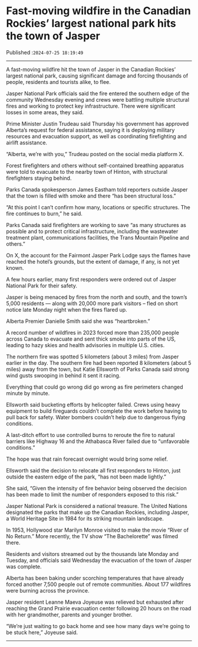 # Fast-moving wildfire in the Canadian Rockies’ largest national park hits the town of Jasper

Published :`2024-07-25 18:19:49`

---

A fast-moving wildfire hit the town of Jasper in the Canadian Rockies’ largest national park, causing significant damage and forcing thousands of people, residents and tourists alike, to flee.

Jasper National Park officials said the fire entered the southern edge of the community Wednesday evening and crews were battling multiple structural fires and working to protect key infrastructure. There were significant losses in some areas, they said.

Prime Minister Justin Trudeau said Thursday his government has approved Alberta’s request for federal assistance, saying it is deploying military resources and evacuation support, as well as coordinating firefighting and airlift assistance.

“Alberta, we’re with you,” Trudeau posted on the social media platform X.

Forest firefighters and others without self-contained breathing apparatus were told to evacuate to the nearby town of Hinton, with structural firefighters staying behind.

Parks Canada spokesperson James Eastham told reporters outside Jasper that the town is filled with smoke and there “has been structural loss.”

“At this point I can’t confirm how many, locations or specific structures. The fire continues to burn,” he said.

Parks Canada said firefighters are working to save “as many structures as possible and to protect critical infrastructure, including the wastewater treatment plant, communications facilities, the Trans Mountain Pipeline and others.”

On X, the account for the Fairmont Jasper Park Lodge says the flames have reached the hotel’s grounds, but the extent of damage, if any, is not yet known.

A few hours earlier, many first responders were ordered out of Jasper National Park for their safety.

Jasper is being menaced by fires from the north and south, and the town’s 5,000 residents — along with 20,000 more park visitors – fled on short notice late Monday night when the fires flared up.

Alberta Premier Danielle Smith said she was “heartbroken.”

A record number of wildfires in 2023 forced more than 235,000 people across Canada to evacuate and sent thick smoke into parts of the US, leading to hazy skies and health advisories in multiple U.S. cities.

The northern fire was spotted 5 kilometers (about 3 miles) from Jasper earlier in the day. The southern fire had been reported 8 kilometers (about 5 miles) away from the town, but Katie Ellsworth of Parks Canada said strong wind gusts swooping in behind it sent it racing.

Everything that could go wrong did go wrong as fire perimeters changed minute by minute.

Ellsworth said bucketing efforts by helicopter failed. Crews using heavy equipment to build fireguards couldn’t complete the work before having to pull back for safety. Water bombers couldn’t help due to dangerous flying conditions.

A last-ditch effort to use controlled burns to reroute the fire to natural barriers like Highway 16 and the Athabasca River failed due to “unfavorable conditions.”

The hope was that rain forecast overnight would bring some relief.

Ellsworth said the decision to relocate all first responders to Hinton, just outside the eastern edge of the park, “has not been made lightly.”

She said, “Given the intensity of fire behavior being observed the decision has been made to limit the number of responders exposed to this risk.”

Jasper National Park is considered a national treasure. The United Nations designated the parks that make up the Canadian Rockies, including Jasper, a World Heritage Site in 1984 for its striking mountain landscape.

In 1953, Hollywood star Marilyn Monroe visited to make the movie “River of No Return.” More recently, the TV show “The Bachelorette” was filmed there.

Residents and visitors streamed out by the thousands late Monday and Tuesday, and officials said Wednesday the evacuation of the town of Jasper was complete.

Alberta has been baking under scorching temperatures that have already forced another 7,500 people out of remote communities. About 177 wildfires were burning across the province.

Jasper resident Leanne Maeva Joyeuse was relieved but exhausted after reaching the Grand Prairie evacuation center following 20 hours on the road with her grandmother, parents and younger brother.

“We’re just waiting to go back home and see how many days we’re going to be stuck here,” Joyeuse said.

---

